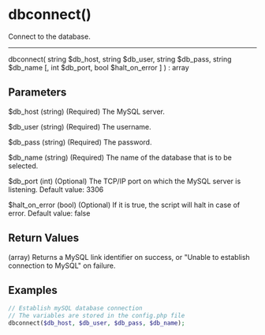 # dbconnect()

Connect to the database.

---

dbconnect( string $db_host, string $db_user, string $db_pass, string $db_name [, int $db_port, bool $halt_on_error ] ) : array

## Parameters

$db_host (string) (Required) The MySQL server.

$db_user (string) (Required) The username.

$db_pass (string) (Required) The password.

$db_name (string) (Required) The name of the database that is to be selected.

$db_port (int) (Optional) The TCP/IP port on which the MySQL server is listening. Default value: 3306

$halt_on_error (bool) (Optional) If it is true, the script will halt in case of error. Default value: false

## Return Values

(array) Returns a MySQL link identifier on success, or "Unable to establish connection to MySQL" on failure.

## Examples

```php
// Establish mySQL database connection
// The variables are stored in the config.php file
dbconnect($db_host, $db_user, $db_pass, $db_name);
```

